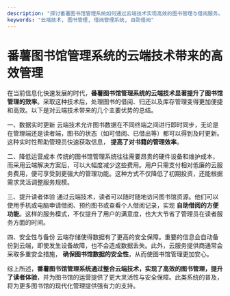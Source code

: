 ```yaml
---
description: "探讨番薯图书馆管理系统如何通过云端技术实现高效的图书管理与借阅服务。"
keywords: "云端技术, 图书管理, 借阅管理系统, 自助借阅"
---
```

# 番薯图书馆管理系统的云端技术带来的高效管理

在当前信息化快速发展的时代，**番薯图书馆管理系统的云端技术显著提升了图书馆管理的效率**。采取这种技术后，处理图书的借阅、归还以及库存管理变得更加便捷和高效。以下是对云端技术带来的几个主要优势的总结。

一、数据实时更新
云端技术允许图书数据在不同终端之间进行即时同步，无论是在管理端还是读者端，图书的状态（如可借阅、已借出等）都可以得到及时更新。这种实时性帮助管理员快速获取信息， **提高了对书籍的管理效率**。

二、降低运营成本
传统的图书馆管理系统往往需要昂贵的硬件设备和维护成本，而采用云端解决方案后，可以大幅度减少这些费用。用户只需支付相对低廉的云服务费用，便可享受到更强大的管理功能。这种方式不仅降低了初期投资，还能根据需求灵活调整服务规模。

三、提升读者体验
通过云端技术，读者可以随时随地访问图书馆资源。他们可以使用手机或电脑申请借阅、预约图书或查看个人借阅记录，实现 **自助借阅的方便功能**。这样的服务模式，不仅提升了用户的满意度，也大大节省了管理员在读者服务方面的时间。

四、安全性与备份
云端存储使得数据有了更高的安全保障。重要的信息会自动备份到云端，即使发生设备故障，也不会造成数据丢失。此外，云服务提供商通常会采取多重安全措施， **确保图书馆数据的安全性**，从而使图书馆管理更加安心。

综上所述，**番薯图书馆管理系统通过整合云端技术，实现了高效的图书管理，提升了读者体验**，并为图书馆的运营提供了更大灵活性与安全保障。此类系统的普及，将为更多图书馆的现代化管理提供强有力的支持。
